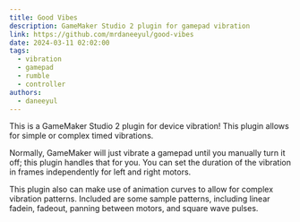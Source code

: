 ```yaml
---
title: Good Vibes
description: GameMaker Studio 2 plugin for gamepad vibration
link: https://github.com/mrdaneeyul/good-vibes
date: 2024-03-11 02:02:00
tags:
  - vibration
  - gamepad
  - rumble
  - controller
authors:
  - daneeyul
---
```


This is a GameMaker Studio 2 plugin for device vibration! This plugin allows for simple or complex timed vibrations.

Normally, GameMaker will just vibrate a gamepad until you manually turn it off; this plugin handles that for you. You can set the duration of the vibration in frames independently for left and right motors.

This plugin also can make use of animation curves to allow for complex vibration patterns. Included are some sample patterns, including linear fadein, fadeout, panning between motors, and square wave pulses.